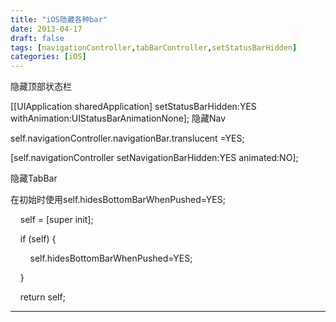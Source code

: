 ```yaml
---
title: "iOS隐藏各种bar"
date: 2013-04-17
draft: false
tags: [navigationController,tabBarController,setStatusBarHidden]
categories: [iOS]
---
```


隐藏顶部状态栏



[[UIApplication sharedApplication] setStatusBarHidden:YES withAnimation:UIStatusBarAnimationNone];
隐藏Nav




self.navigationController.navigationBar.translucent =YES;



[self.navigationController setNavigationBarHidden:YES animated:NO];


隐藏TabBar


在初始时使用self.hidesBottomBarWhenPushed=YES;



    self = [super init];

    if (self) {

        self.hidesBottomBarWhenPushed=YES;

    }

    return self;


 
- - -
 